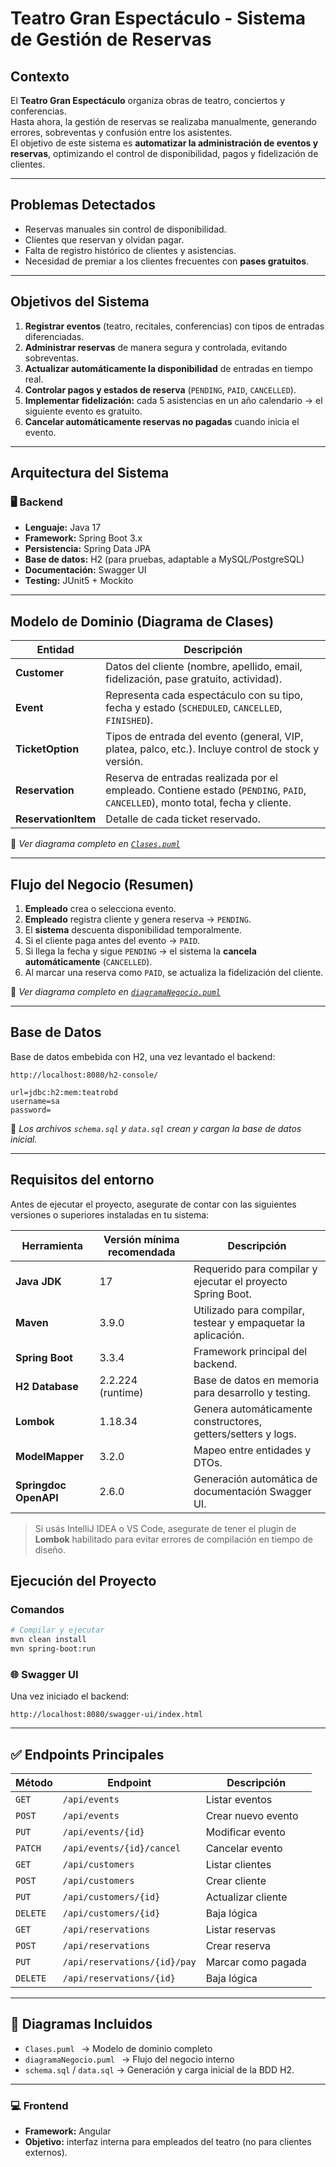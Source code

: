 # Teatro Gran Espectáculo - Sistema de Gestión de Reservas

## Contexto
El **Teatro Gran Espectáculo** organiza obras de teatro, conciertos y conferencias.  
Hasta ahora, la gestión de reservas se realizaba manualmente, generando errores, sobreventas y confusión entre los asistentes.  
El objetivo de este sistema es **automatizar la administración de eventos y reservas**, optimizando el control de disponibilidad, pagos y fidelización de clientes.

---

## Problemas Detectados
- Reservas manuales sin control de disponibilidad.  
- Clientes que reservan y olvidan pagar.  
- Falta de registro histórico de clientes y asistencias.  
- Necesidad de premiar a los clientes frecuentes con **pases gratuitos**.  

---

## Objetivos del Sistema
1. **Registrar eventos** (teatro, recitales, conferencias) con tipos de entradas diferenciadas.  
2. **Administrar reservas** de manera segura y controlada, evitando sobreventas.  
3. **Actualizar automáticamente la disponibilidad** de entradas en tiempo real.  
4. **Controlar pagos y estados de reserva** (`PENDING`, `PAID`, `CANCELLED`).  
5. **Implementar fidelización:** cada 5 asistencias en un año calendario → el siguiente evento es gratuito.  
6. **Cancelar automáticamente reservas no pagadas** cuando inicia el evento.

---

## Arquitectura del Sistema

### 🖥️ Backend
- **Lenguaje:** Java 17  
- **Framework:** Spring Boot 3.x  
- **Persistencia:** Spring Data JPA  
- **Base de datos:** H2 (para pruebas, adaptable a MySQL/PostgreSQL)  
- **Documentación:** Swagger UI  
- **Testing:** JUnit5 + Mockito  

---

## Modelo de Dominio (Diagrama de Clases)

| Entidad | Descripción |
|----------|--------------|
| **Customer** | Datos del cliente (nombre, apellido, email, fidelización, pase gratuito, actividad). |
| **Event** | Representa cada espectáculo con su tipo, fecha y estado (`SCHEDULED`, `CANCELLED`, `FINISHED`). |
| **TicketOption** | Tipos de entrada del evento (general, VIP, platea, palco, etc.). Incluye control de stock y versión. |
| **Reservation** | Reserva de entradas realizada por el empleado. Contiene estado (`PENDING`, `PAID`, `CANCELLED`), monto total, fecha y cliente. |
| **ReservationItem** | Detalle de cada ticket reservado. |

📄 *Ver diagrama completo en [`Clases.puml`](./Clases.puml)*

---

## Flujo del Negocio (Resumen)
1. **Empleado** crea o selecciona evento.  
2. **Empleado** registra cliente y genera reserva → `PENDING`.  
3. El **sistema** descuenta disponibilidad temporalmente.  
4. Si el cliente paga antes del evento → `PAID`.  
5. Si llega la fecha y sigue `PENDING` → el sistema la **cancela automáticamente** (`CANCELLED`).  
6. Al marcar una reserva como `PAID`, se actualiza la fidelización del cliente.  

📄 *Ver diagrama completo en [`diagramaNegocio.puml`](./diagramaNegocio.puml)*

---

## Base de Datos
 Base de datos embebida con H2, una vez levantado el backend:
 ```
http://localhost:8080/h2-console/
```
```
url=jdbc:h2:mem:teatrobd
username=sa
password=

```
 

📘 *Los archivos `schema.sql` y `data.sql` crean y cargan la base de datos inicial.*

---
##  Requisitos del entorno

Antes de ejecutar el proyecto, asegurate de contar con las siguientes versiones o superiores instaladas en tu sistema:

| Herramienta | Versión mínima recomendada | Descripción |
|--------------|----------------------------|--------------|
| **Java JDK** | 17                         | Requerido para compilar y ejecutar el proyecto Spring Boot. |
| **Maven**    | 3.9.0                      | Utilizado para compilar, testear y empaquetar la aplicación. |
| **Spring Boot** | 3.3.4                   | Framework principal del backend. |
| **H2 Database** | 2.2.224 (runtime)       | Base de datos en memoria para desarrollo y testing. |
| **Lombok** | 1.18.34 | Genera automáticamente constructores, getters/setters y logs. |
| **ModelMapper** | 3.2.0 | Mapeo entre entidades y DTOs. |
| **Springdoc OpenAPI** | 2.6.0 | Generación automática de documentación Swagger UI. |

>  Si usás IntelliJ IDEA o VS Code, asegurate de tener el plugin de **Lombok** habilitado para evitar errores de compilación en tiempo de diseño.

## Ejecución del Proyecto

###  Comandos
```bash
# Compilar y ejecutar
mvn clean install
mvn spring-boot:run
```

### 🌐 Swagger UI
Una vez iniciado el backend:
```
http://localhost:8080/swagger-ui/index.html
```

---

## ✅ Endpoints Principales

| Método | Endpoint | Descripción |
|--------|-----------|-------------|
| `GET` | `/api/events` | Listar eventos |
| `POST` | `/api/events` | Crear nuevo evento |
| `PUT` | `/api/events/{id}` | Modificar evento |
| `PATCH` | `/api/events/{id}/cancel` | Cancelar evento |
| `GET` | `/api/customers` | Listar clientes |
| `POST` | `/api/customers` | Crear cliente |
| `PUT` | `/api/customers/{id}` | Actualizar cliente |
| `DELETE` | `/api/customers/{id}` | Baja lógica |
| `GET` | `/api/reservations` | Listar reservas |
| `POST` | `/api/reservations` | Crear reserva |
| `PUT` | `/api/reservations/{id}/pay` | Marcar como pagada |
| `DELETE` | `/api/reservations/{id}` | Baja lógica |

---

## 🧾 Diagramas Incluidos
- `Clases.puml ` → Modelo de dominio completo  
- `diagramaNegocio.puml ` → Flujo del negocio interno  
- `schema.sql` / `data.sql` → Generación y carga inicial de la BDD H2.

---
 
### 💻 Frontend 
- **Framework:** Angular  
- **Objetivo:** interfaz interna para empleados del teatro (no para clientes externos).
